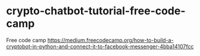 # crypto-chatbot-tutorial-free-code-camp
Free code camp  https://medium.freecodecamp.org/how-to-build-a-cryptobot-in-python-and-connect-it-to-facebook-messenger-4bba14107fcc
